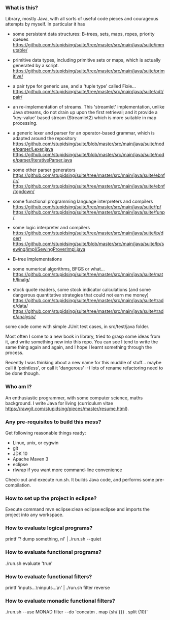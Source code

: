 ### What is this?

Library, mostly Java, with all sorts of useful code pieces and courageous attempts by myself. In particular it has

- some persistent data structures: B-trees, sets, maps, ropes, priority queues
https://github.com/stupidsing/suite/tree/master/src/main/java/suite/immutable/

- primitive data types, including primitive sets or maps, which is actually generated by a script.
https://github.com/stupidsing/suite/tree/master/src/main/java/suite/primitive/

- a pair type for generic use, and a 'tuple type' called Fixie...
https://github.com/stupidsing/suite/tree/master/src/main/java/suite/adt/pair/

- an re-implementation of streams.
This 'streamlet' implementation, unlike Java streams, do not drain up upon the first retrieval; and it provide a 'key-value' based stream (Streamlet2) which is more suitable in map processing.

- a generic lexer and parser for an operator-based grammar, which is adapted around the repository
https://github.com/stupidsing/suite/blob/master/src/main/java/suite/node/parser/Lexer.java
https://github.com/stupidsing/suite/blob/master/src/main/java/suite/node/parser/IterativeParser.java

- some other parser generators
https://github.com/stupidsing/suite/tree/master/src/main/java/suite/ebnf/lr/
https://github.com/stupidsing/suite/tree/master/src/main/java/suite/ebnf/topdown/

- some functional programming language interpreters and compilers
https://github.com/stupidsing/suite/tree/master/src/main/java/suite/fp/
https://github.com/stupidsing/suite/tree/master/src/main/java/suite/funp/

- some logic interpreter and compilers
https://github.com/stupidsing/suite/tree/master/src/main/java/suite/lp/doer/
https://github.com/stupidsing/suite/blob/master/src/main/java/suite/lp/sewing/impl/SewingProverImpl.java

- B-tree implementations

- some numerical algorithms, BFGS or what...
https://github.com/stupidsing/suite/tree/master/src/main/java/suite/math/linalg/

- stock quote readers, some stock indicator calculations (and some dangerous quantitative strategies that could not earn me money)
https://github.com/stupidsing/suite/tree/master/src/main/java/suite/trade/data/
https://github.com/stupidsing/suite/tree/master/src/main/java/suite/trade/analysis/

some code come with simple JUnit test cases, in src/test/java folder.

Most often I come to a new book in library, tried to grasp some ideas from it, and write something new into this repo. You can see I tend to write the same thing again and again, and I hope I learnt something through the process.

Recently I was thinking about a new name for this muddle of stuff... maybe call it 'pointless', or call it 'dangerous' :-) lots of rename refactoring need to be done though.


### Who am I?

An enthusiastic programmer, with some computer science, maths background. I write Java for living (curriculum vitae https://rawgit.com/stupidsing/pieces/master/resume.html).


### Any pre-requisites to build this mess?

Get following reasonable things ready:
- Linux, unix, or cygwin
- git
- JDK 10
- Apache Maven 3
- eclipse
- rlwrap if you want more command-line convenience

Check-out and execute run.sh. It builds Java code, and performs some pre-compilation.


### How to set up the project in eclipse?

Execute command
mvn eclipse:clean eclipse:eclipse
and imports the project into any workspace.


### How to evaluate logical programs?

printf '? dump something, nl' | ./run.sh --quiet


### How to evaluate functional programs?

./run.sh evaluate 'true'


### How to evaluate functional filters?

printf 'inputs...\ninputs...\n' | ./run.sh filter reverse


### How to evaluate monadic functional filters?

./run.sh --use MONAD filter --do 'concatm . map {sh/ {}} . split {10}'
